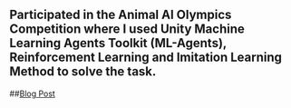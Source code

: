 ## Participated in the Animal AI Olympics Competition where I used Unity Machine Learning Agents Toolkit (ML-Agents), Reinforcement Learning and Imitation Learning Method to solve the task. 
##[Blog Post](https://tokyoz.koozyt.com/?p=2457&fbclid=IwAR2qLoUgUUUVSWP-XRjxS4Cz4IeW_q91TDJFsSto3vftxYuLXL8VbQ5Rsdg)
